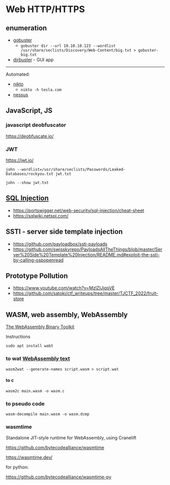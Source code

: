 # Web HTTP/HTTPS

## enumeration

- [gobuster](https://github.com/OJ/gobuster)
  - `gobuster dir --url 10.10.10.123 --wordlist /usr/share/seclists/Discovery/Web-Content/big.txt > gobuster-big.txt`
- [dirbuster](https://aur.archlinux.org/packages/dirbuster) - GUI app

---

Automated:

- [nikto](https://github.com/sullo/nikto)
  - `nikto -h tesla.com`
- [nessus](https://www.tenable.com/products/nessus)

## JavaScript, JS

### javascript deobfuscator

https://deobfuscate.io/

### JWT

https://jwt.io/

`john --wordlist=/usr/share/seclists/Passwords/Leaked-Databases/rockyou.txt jwt.txt`

`john --show jwt.txt`

## [SQL Injection](./SQLi.md)

- https://portswigger.net/web-security/sql-injection/cheat-sheet
- https://sqlwiki.netspi.com/

## SSTI - server side template injection

- https://github.com/payloadbox/ssti-payloads
- https://github.com/swisskyrepo/PayloadsAllTheThings/blob/master/Server%20Side%20Template%20Injection/README.md#exploit-the-ssti-by-calling-ospopenread

## Prototype Pollution

- https://www.youtube.com/watch?v=MzlZIJjqsVE
- https://github.com/satoki/ctf_writeups/tree/master/TJCTF_2022/fruit-store

## WASM, web assembly, WebAssembly

[The WebAssembly Binary Toolkit](https://github.com/WebAssembly/wabt)

Instructions

`sudo apt install wabt`

### to wat [WebAssembly text](https://developer.mozilla.org/en-US/docs/WebAssembly/Understanding_the_text_format)

`wasm2wat --generate-names script.wasm > script.wat`

#### to c

`wasm2c main.wasm -o wasm.c`

### to pseudo code

`wasm-decompile main.wasm -o wasm.dcmp`

### wasmtime

Standalone JIT-style runtime for WebAssembly, using Cranelift

https://github.com/bytecodealliance/wasmtime

https://wasmtime.dev/

for python:

https://github.com/bytecodealliance/wasmtime-py
